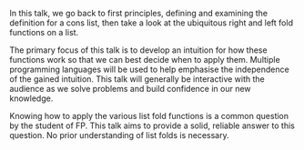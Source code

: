 In this talk, we go back to first principles, defining and examining the definition for a cons list, then take a look at the ubiquitous right and left fold functions on a list.

The primary focus of this talk is to develop an intuition for how these functions work so that we can best decide when to apply them. Multiple programming languages will be used to help emphasise the independence of the gained intuition. This talk will generally be interactive with the audience as we solve problems and build confidence in our new knowledge.

Knowing how to apply the various list fold functions is a common question by the student of FP. This talk aims to provide a solid, reliable answer to this question. No prior understanding of list folds is necessary.
